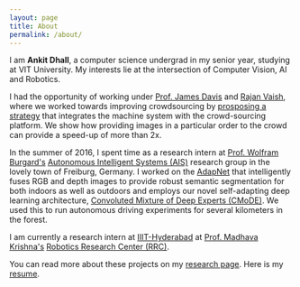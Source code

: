 ```yaml
---
layout: page
title: About
permalink: /about/
---
```


I am **Ankit Dhall**, a computer science undergrad in my senior year, studying at VIT University. My interests lie at the intersection of Computer Vision, AI and Robotics.

I had the opportunity of working under [Prof. James Davis](https://users.soe.ucsc.edu/~davis/) and [Rajan Vaish](https://stanford.edu/~rvaish/), where we worked towards improving crowdsourcing by [prosposing a strategy](http://arxiv.org/abs/1509.07543) that integrates the machine system with the crowd-sourcing platform. We show how providing images in a particular order to the crowd can provide a speed-up of more than 2x.

In the summer of 2016, I spent time as a research intern at [Prof. Wolfram Burgard's](http://www2.informatik.uni-freiburg.de/~burgard/) [Autonomous Intelligent Systems (AIS)](http://ais.informatik.uni-freiburg.de/index_en.php) research group in the lovely town of Freiburg, Germany. I worked on the [AdapNet](http://ais.informatik.uni-freiburg.de/publications/papers/valada17icra.pdf) that intelligently fuses RGB and depth images to provide robust semantic segmentation for both indoors as well as outdoors and employs our novel self-adapting deep learning architecture, [Convoluted Mixture of Deep Experts (CMoDE)](http://ais.informatik.uni-freiburg.de/publications/papers/valada16irosws.pdf). We used this to run autonomous driving experiments for several kilometers in the forest.

I am currently a research intern at [IIIT-Hyderabad](https://www.iiit.ac.in/) at [Prof. Madhava Krishna's](http://faculty.iiit.ac.in/~mkrishna/index.html) [Robotics Research Center (RRC)](http://robotics.iiit.ac.in/).

You can read more about these projects on my [research page](/publications/). Here is my [resume](/assets/AnkitDhall_resume.pdf).


